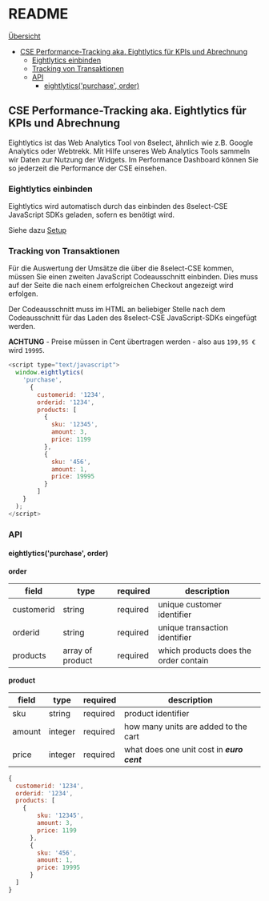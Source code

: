 # README

[Übersicht](https://docs.8select.io/CSE-integration-manual/)

* [CSE Performance-Tracking aka. Eightlytics für KPIs und Abrechnung](eightlytics.md#cse-performance-tracking-aka-eightlytics-für-kpis-und-abrechnung)
  * [Eightlytics einbinden](eightlytics.md#eightlytics-einbinden)
  * [Tracking von Transaktionen](eightlytics.md#tracking-von-transaktionen)
  * [API](eightlytics.md#api)
    * [eightlytics\('purchase', order\)](eightlytics.md#eightlyticspurchase-order)

## CSE Performance-Tracking aka. Eightlytics für KPIs und Abrechnung

Eightlytics ist das Web Analytics Tool von 8select, ähnlich wie z.B. Google Analytics oder Webtrekk. Mit Hilfe unseres Web Analytics Tools sammeln wir Daten zur Nutzung der Widgets. Im Performance Dashboard können Sie so jederzeit die Performance der CSE einsehen.

### Eightlytics einbinden

Eightlytics wird automatisch durch das einbinden des 8select-CSE JavaScript SDKs geladen, sofern es benötigt wird.

Siehe dazu [Setup](setup.md)

### Tracking von Transaktionen

Für die Auswertung der Umsätze die über die 8select-CSE kommen, müssen Sie einen zweiten JavaScript Codeausschnitt einbinden. Dies muss auf der Seite die nach einem erfolgreichen Checkout angezeigt wird erfolgen.

Der Codeausschnitt muss im HTML an beliebiger Stelle nach dem Codeausschnitt für das Laden des 8select-CSE JavaScript-SDKs eingefügt werden.

**ACHTUNG** - Preise müssen in Cent übertragen werden - also aus `199,95 €` wird `19995`.

```javascript
<script type="text/javascript">
  window.eightlytics(
    'purchase',
      {
        customerid: '1234',
        orderid: '1234',
        products: [
          {
            sku: '12345',
            amount: 3,
            price: 1199
          },
          {
            sku: '456',
            amount: 1,
            price: 19995
          }
        ]
    }  
  );
</script>
```

### API

#### eightlytics\('purchase', order\)

**order**

| field | type | required | description |
| --- | --- | --- | --- |
| customerid | string | required | unique customer identifier |
| orderid | string | required | unique transaction identifier |
| products | array of product | required | which products does the order contain |

**product**

| field | type | required | description |
| --- | --- | --- | --- |
| sku | string | required | product identifier |
| amount | integer | required | how many units are added to the cart |
| price | integer | required | what does one unit cost in _**euro cent**_ |

```javascript
{
  customerid: '1234',
  orderid: '1234',
  products: [
    {
        sku: '12345',
        amount: 3,
        price: 1199
      },
      {
        sku: '456',
        amount: 1,
        price: 19995
      }
  ]
}
```

